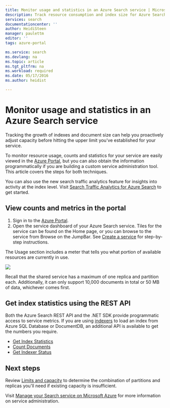 ```yaml
---
title: Monitor usage and statistics in an Azure Search service | Microsoft Azure | Hosted cloud search service
description: Track resource consumption and index size for Azure Search, a hosted cloud search service on Microsoft Azure.
services: search
documentationcenter: ''
author: HeidiSteen
manager: paulettm
editor: ''
tags: azure-portal

ms.service: search
ms.devlang: na
ms.topic: article
ms.tgt_pltfrm: na
ms.workload: required
ms.date: 05/17/2016
ms.author: heidist

---
```

# Monitor usage and statistics in an Azure Search service
Tracking the growth of indexes and document size can help you proactively adjust capacity before hitting the upper limit you've established for your service. 

To monitor resource usage, counts and statistics for your service are easily viewed in the [Azure Portal](https://portal.azure.com), but you can also obtain the information programmatically if you are building a custom service administration tool. This article covers the steps for both techniques.

You can also use the new search traffic analytics feature for insights into activity at the index level. Visit [Search Traffic Analytics for Azure Search](search-traffic-analytics.md) to get started.

## View counts and metrics in the portal
1. Sign in to the [Azure Portal](https://portal.azure.com). 
2. Open the service dashboard of your Azure Search service. Tiles for the service can be found on the Home page, or you can browse to the service from Browse on the JumpBar. See [Create a service](search-create-service-portal.md) for step-by-step instructions.

The Usage section includes a meter that tells you what portion of available resources are currently in use.

  ![][1]

Recall that the shared service has a maximum of one replica and partition each. Additionally, it can only support 10,000 documents in total or 50 MB of data, whichever comes first.

## Get index statistics using the REST API
Both the Azure Search REST API and the .NET SDK provide programmatic access to service metrics.  If you are using [indexers](https://msdn.microsoft.com/library/azure/dn946891.aspx) to load an index from Azure SQL Database or DocumentDB, an additional API is available to get the numbers you require. 

* [Get Index Statistics](https://msdn.microsoft.com/library/azure/dn798942.aspx)
* [Count Documents](https://msdn.microsoft.com/library/azure/dn798924.aspx)
* [Get Indexer Status](https://msdn.microsoft.com/library/azure/dn946884.aspx)

## Next steps
Review [Limits and capacity](search-limits-quotas-capacity.md) to determine the combination of partitions and replicas you'll need if existing capacity is insufficient. 

Visit [Manage your Search service on Microsoft Azure](search-manage.md) for more information on service administration.

<!--Image references-->
[1]: ./media/search-monitor-usage/AzureSearch-Monitor1.PNG




